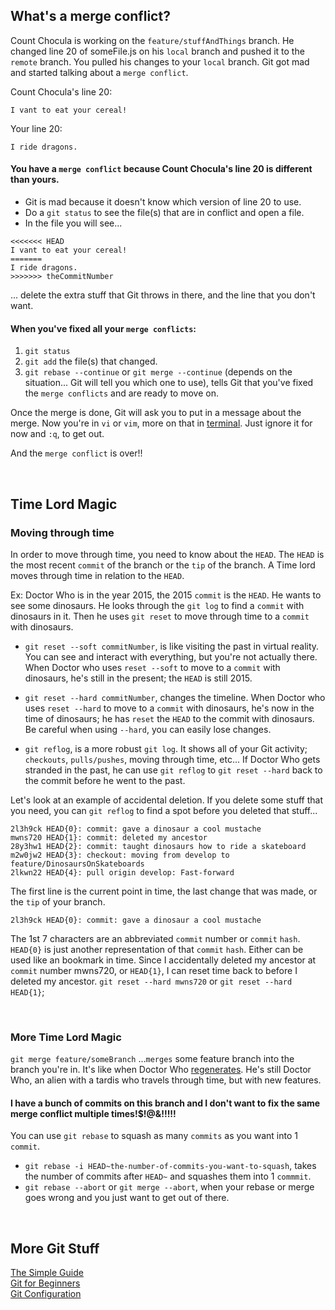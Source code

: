 ## What's a merge conflict?
Count Chocula is working on the `feature/stuffAndThings` branch.
He changed line 20 of someFile.js on his `local` branch and pushed it to the `remote` branch.
You pulled his changes to your `local` branch. Git got mad and started talking about a `merge conflict`.

Count Chocula's line 20:

	I vant to eat your cereal!

Your line 20:

	I ride dragons.

#### You have a `merge conflict` because Count Chocula's line 20 is different than yours. 
- Git is mad because it doesn't know which version of line 20 to use.
- Do a `git status` to see the file(s) that are in conflict and open a file.
- In the file you will see...

```
<<<<<<< HEAD
I vant to eat your cereal!
=======
I ride dragons.
>>>>>>> theCommitNumber
```
	
... delete the extra stuff that Git throws in there, and the line that you don't want.

#### When you've fixed all your `merge conflicts`:
1. `git status`
2. `git add` the file(s) that changed.
3. `git rebase --continue` or `git merge --continue`
(depends on the situation... Git will tell you which one to use),
tells Git that you've fixed the `merge conflicts` and are ready to move on.

Once the merge is done, Git will ask you to put in a message about the merge.
Now you're in `vi` or `vim`, more on that in [terminal](../terminal/terminal.md).
Just ignore it for now and `:q`, to get out.

And the `merge conflict` is over!!

<br>

## Time Lord Magic

### Moving through time

In order to move through time, you need to know about the `HEAD`.
The `HEAD` is the most recent `commit` of the branch or the `tip` of the branch.
A Time lord moves through time in relation to the `HEAD`.

Ex: Doctor Who is in the year 2015, the 2015 `commit` is the `HEAD`. He wants to see some dinosaurs.
He looks through the `git log` to find a `commit` with dinosaurs in it.
Then he uses `git reset` to move through time to a `commit` with dinosaurs.

- `git reset --soft commitNumber`, is like visiting the past in virtual reality.
You can see and interact with everything, but you're not actually there.
When Doctor who uses `reset --soft` to move to a `commit` with dinosaurs,
he's still in the present; the `HEAD` is still 2015.

- `git reset --hard commitNumber`, changes the timeline.
When Doctor who uses `reset --hard` to move to a `commit` with dinosaurs,
he's now in the time of dinosaurs; he has `reset` the `HEAD` to the commit with dinosaurs.
Be careful when using `--hard`, you can easily lose changes.

- `git reflog`, is a more robust `git log`.
It shows all of your Git activity; `checkouts`, `pulls/pushes`, moving through time, etc...
If Doctor Who gets stranded in the past, he can use `git reflog` to `git reset --hard`
back to the commit before he went to the past.

Let's look at an example of accidental deletion. If you delete some stuff that you need,
you can `git reflog` to find a spot before you deleted that stuff...

```
2l3h9ck HEAD{0}: commit: gave a dinosaur a cool mustache
mwns720 HEAD{1}: commit: deleted my ancestor
28y3hw1 HEAD{2}: commit: taught dinosaurs how to ride a skateboard
m2w0jw2 HEAD{3}: checkout: moving from develop to feature/DinosaursOnSkateboards
2lkwn22 HEAD{4}: pull origin develop: Fast-forward
```

The first line is the current point in time, the last change that was made, or the `tip` of your branch.

```
2l3h9ck HEAD{0}: commit: gave a dinosaur a cool mustache
```

The 1st 7 characters are an abbreviated `commit` number or `commit` `hash`.
`HEAD{0}` is just another representation of that `commit` `hash`.
Either can be used like an bookmark in time.
Since I accidentally deleted my ancestor at `commit` number mwns720, or `HEAD{1}`,
I can reset time back to before I deleted my ancestor.
`git reset --hard mwns720` or `git reset --hard HEAD{1}`;

<br>

### More Time Lord Magic

`git merge feature/someBranch` ...`merges` some feature branch into the branch you're in.
It's like when Doctor Who [regenerates][regenerates].
He's still Doctor Who, an alien with a tardis who travels through time, but with new features.

#### I have a bunch of commits on this branch and I don't want to fix the same merge conflict multiple times!$!@&!!!!!

You can use `git rebase` to squash as many `commits` as you want into 1 `commit`.

- `git rebase -i HEAD~the-number-of-commits-you-want-to-squash`,
takes the number of commits after `HEAD~` and squashes them into 1 `commmit`.
- `git rebase --abort` or `git merge --abort`,
when your rebase or merge goes wrong and you just want to get out of there.

<br>

## More Git Stuff
[The Simple Guide](http://rogerdudler.github.io/git-guide/)
<br>
[Git for Beginners](http://stackoverflow.com/questions/315911/git-for-beginners-the-definitive-practical-guide)
<br>
[Git Configuration](http://git-scm.com/book/en/v2/Customizing-Git-Git-Configuration)


[regenerates]: http://en.wikipedia.org/wiki/Regeneration_%28Doctor_Who%29
